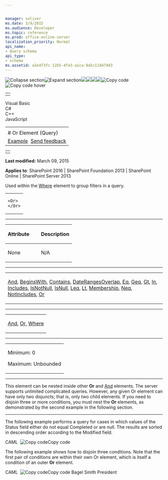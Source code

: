```yaml
---


manager: soliver
ms.date: 3/9/2015
ms.audience: Developer
ms.topic: reference
ms.prod: office-online-server
localization_priority: Normal
api_name:
- Query schema
api_type:
- schema
ms.assetid: a2e4f3fc-12b5-4fe3-a1ca-9a5c118479d3
---
```


![Collapse
section](../icons/collapse_all.gif "Collapse section")![Expand
section](../icons/expand_all.gif "Expand section")![](../icons/collapse_all.gif)![](../icons/expand_all.gif)![](../icons/dropdown.gif)![](../icons/dropdownHover.gif)![Copy
code](../icons/copycode.gif "Copy code")![Copy code
hover](../icons/copycodeHighlight.gif "Copy code hover")
<table>
<tbody>
<tr class="odd">
<td align="left"></td>
</tr>
</tbody>
</table>

Visual Basic  
C\#  
C++  
JavaScript  

<table>
<tbody>
<tr class="odd">
<td align="left"><span id="runningHeaderText"></span></td>
</tr>
<tr class="even">
<td align="left"># Or Element (Query)</td>
</tr>
<tr class="odd">
<td align="left"><a href="#exampleToggle">Example</a>  <span id="headfeedbackarea" class="feedbackhead"><a href="javascript:SubmitFeedback(&#39;docthis@Microsoft.com&#39;,&#39;&#39;,&#39;&#39;,&#39;&#39;,&#39;1.0.18082.1225&#39;,&#39;%0\dThank%20you%20for%20your%20feedback.%20The%20developer%20writing%20teams%20use%20your%20feedback%20to%20improve%20documentation.%20While%20we%20are%20reviewing%20your%20feedback,%20we%20may%20send%20you%20e-mail%20to%20ask%20for%20clarification%20or%20feedback%20on%20a%20solution.%20We%20do%20not%20use%20your%20e-mail%20address%20for%20any%20other%20purpose%20and%20we%20delete%20it%20after%20we%20finish%20our%20review.%0\AFor%20further%20information%20about%20the%20privacy%20policies%20of%20Microsoft,%20please%20see%20http://privacy.microsoft.com/en-us/default.aspx.%0\A%0\d&#39;,&#39;Customer%20feedback&#39;);">Send feedback</a></span></td>
</tr>
</tbody>
</table>

<table>
<colgroup>
<col width="100%" />
</colgroup>
<tbody>
<tr class="odd">
<td align="left"></td>
</tr>
</tbody>
</table>

**Last modified:** March 09, 2015

**Applies to**: SharePoint 2016 | SharePoint Foundation 2013 |
SharePoint Online | SharePoint Server 2013

Used within the [Where](where-element-query.md)
element to group filters in a query.

<span codelanguage="other"></span>
<table>
<colgroup>
<col width="100%" />
</colgroup>
<tbody>
<tr class="odd">
<td align="left"><pre><code>&lt;Or&gt;
&lt;/Or&gt;</code></pre></td>
</tr>
</tbody>
</table>


-----------------------------------------------------------------------------------------------------------------------------------------------------------------------------------------------

<table>
<colgroup>
<col width="50%" />
<col width="50%" />
</colgroup>
<thead>
<tr class="header">
<th align="left"><p>Attribute</p></th>
<th align="left"><p>Description</p></th>
</tr>
</thead>
<tbody>
<tr class="odd">
<td align="left"><p>None</p></td>
<td align="left"><p>N/A</p></td>
</tr>
</tbody>
</table>


---------------------------------------------------------------------------------------------------------------------------------------------------------------------------------------------------

<table>
<colgroup>
<col width="100%" />
</colgroup>
<tbody>
<tr class="odd">
<td align="left"><p><a href="and-element-query.htm">And</a>, <a href="beginswith-element-query.htm">BeginsWith</a>, <a href="contains-element-query.htm">Contains</a>, <a href="daterangesoverlap-element-query.htm">DateRangesOverlap</a>, <a href="eq-element-query.htm">Eq</a>, <a href="geq-element-query.htm">Geq</a>, <a href="gt-element-query.htm">Gt</a>, <a href="in-element-query.htm">In</a>, <a href="includes-element-query.htm">Includes</a>, <a href="isnotnull-element-query.htm">IsNotNull</a>, <a href="isnull-element-query.htm">IsNull</a>, <a href="leq-element-query.htm">Leq</a>, <a href="lt-element-query.htm">Lt</a>, <a href="membership-element-query.htm">Membership</a>, <a href="neq-element-query.htm">Neq</a>, <a href="notincludes-element-query.htm">NotIncludes</a>, <a href="or-element-query.htm">Or</a></p></td>
</tr>
</tbody>
</table>


----------------------------------------------------------------------------------------------------------------------------------------------------------------------------------------------------

<table>
<colgroup>
<col width="100%" />
</colgroup>
<tbody>
<tr class="odd">
<td align="left"><p><a href="and-element-query.htm">And</a>, <a href="or-element-query.htm">Or</a>, <a href="where-element-query.htm">Where</a></p></td>
</tr>
</tbody>
</table>


------------------------------------------------------------------------------------------------------------------------------------------------------------------------------------------------

<table>
<colgroup>
<col width="100%" />
</colgroup>
<tbody>
<tr class="odd">
<td align="left"><p>Minimum: 0</p>
<p>Maximum: Unbounded</p></td>
</tr>
</tbody>
</table>


----------------------------------------------------------------------------------------------------------------------------------------------------------------------------------------------------------------------------

This element can be nested inside other **Or**
and [And](and-element-query.md) elements. The server
supports unlimited complicated queries. However, any given <span
class="keyword">Or</span> element can have only two disjuncts; that is,
only two child elements. If you need to disjoin three or more
conditions, you must nest the **Or** elements,
as demonstrated by the second example in the following section.


------------------------------------------------------------------------------------------------------------------------------------------------------------------------------------------

The following example performs a query for cases in which values of the
Status field either do not equal Completed or are <span
class="keyword">null</span>. The results are sorted in descending order
according to the Modified field.

<span codelanguage="caml"></span>
CAML 
<span class="copyCode" onclick="CopyCode(this)"
onkeypress="CopyCode_CheckKey(this, event)"
onmouseover="ChangeCopyCodeIcon(this)"
onmouseout="ChangeCopyCodeIcon(this)" tabindex="0">![Copy
code](../icons/copycode.gif "Copy code")Copy code</span>
    <Query>
      <OrderBy>
        <FieldRef Name="Modified" Ascending="FALSE"></FieldRef>
      </OrderBy>
      <Where>
        <Or>
          <Neq>
            <FieldRef Name="Status"></FieldRef>
            <Value Type="Text"></Value>
          </Neq>
          <IsNull>
            <FieldRef Name="Status"></FieldRef>
          </IsNull>
        </Or>
      </Where>
    </Query>

The following example shows how to disjoin three conditions. Note that
the first pair of conditions are within their own <span
class="keyword">Or</span> element, which is itself a condition of an
outer **Or** element.

<span codelanguage="caml"></span>
CAML 
<span class="copyCode" onclick="CopyCode(this)"
onkeypress="CopyCode_CheckKey(this, event)"
onmouseover="ChangeCopyCodeIcon(this)"
onmouseout="ChangeCopyCodeIcon(this)" tabindex="0">![Copy
code](../icons/copycode.gif "Copy code")Copy code</span>
    <Where>
      <Or>
        <Or>
          <Eq><FieldRef Name="LastName" />
            <Value Type="Text">Bagel</Value>
          </Eq>
          <Eq><FieldRef Name="LastName" />
            <Value Type="Text">Smith</Value>
          </Eq>
        </Or>
        <Includes>
          <FieldRef Name="Title" /><Value Type="Text">President</Value>
        </Includes>
      </Or>
    </Where>









